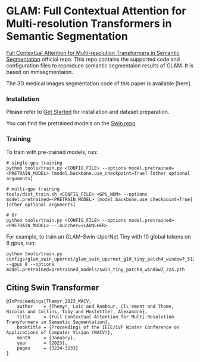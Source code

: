 # GLAM: Full Contextual Attention for Multi-resolution Transformers in Semantic Segmentation
 
[Full Contextual Attention for Multi-resolution Transformers in Semantic Segmentation](https://openaccess.thecvf.com/content/WACV2023/papers/Themyr_Full_Contextual_Attention_for_Multi-Resolution_Transformers_in_Semantic_Segmentation_WACV_2023_paper.pdf) official repo.
This repo contains the supported code and configuration files to reproduce semantic segmentaion results of GLAM. It is based on mmsegmentaion.


The 3D medical images segmentation code of this paper is available [here].


### Installation

Please refer to [Get Started](https://github.com/open-mmlab/mmsegmentation/blob/main/docs/en/overview.md) for installation and dataset preparation.

You can find the pretrained models on the [Swin repo](https://github.com/microsoft/Swin-Transformer)

### Training

To train with pre-trained models, run:
```
# single-gpu training
python tools/train.py <CONFIG_FILE> --options model.pretrained=<PRETRAIN_MODEL> [model.backbone.use_checkpoint=True] [other optional arguments]

# multi-gpu training
tools/dist_train.sh <CONFIG_FILE> <GPU_NUM> --options model.pretrained=<PRETRAIN_MODEL> [model.backbone.use_checkpoint=True] [other optional arguments]

# Or
python tools/train.py <CONFIG_FILE> --options model.pretrained=<PRETRAIN_MODEL> --launcher=<LAUNCHER>

```
For example, to train an GLAM-Swin-UperNet Tiny with 10 global tokens on 8 gpus, run:
```
python tools/train.py configs/glam_swin_upernet/glam_swin_upernet_g10_tiny_patch4_window7_512x512_160k_ade20k.py --gpus 8 --options model.pretrained=pretrained_models/swin_tiny_patch4_window7_224.pth
```

## Citing Swin Transformer
```
@InProceedings{Themyr_2023_WACV,
    author    = {Themyr, Loic and Rambour, Cl\'ement and Thome, Nicolas and Collins, Toby and Hostettler, Alexandre},
    title     = {Full Contextual Attention for Multi-Resolution Transformers in Semantic Segmentation},
    booktitle = {Proceedings of the IEEE/CVF Winter Conference on Applications of Computer Vision (WACV)},
    month     = {January},
    year      = {2023},
    pages     = {3224-3233}
}
```